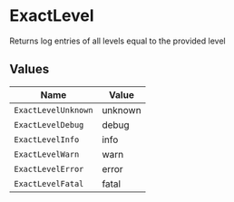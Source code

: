 # ExactLevel

Returns log entries of all levels equal to the provided level


## Values

| Name                | Value               |
| ------------------- | ------------------- |
| `ExactLevelUnknown` | unknown             |
| `ExactLevelDebug`   | debug               |
| `ExactLevelInfo`    | info                |
| `ExactLevelWarn`    | warn                |
| `ExactLevelError`   | error               |
| `ExactLevelFatal`   | fatal               |